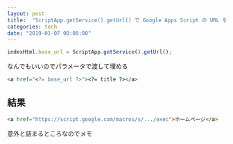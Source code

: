 ```yaml
---
layout: post
title:  "ScriptApp.getService().getUrl() で Google Apps Script の URL を取得する"
categories: tech
date: "2019-01-07 00:00:00"
---
```


```js
indexHtml.base_url = ScriptApp.getService().getUrl();
```

なんでもいいのでパラメータで渡して埋める

```html
<a href="<?= base_url ?>"><?= title ?></a>
```

## 結果

```html
<a href="https://script.google.com/macros/s/.../exec">ホームページ</a>
```

意外と詰まるところなのでメモ
